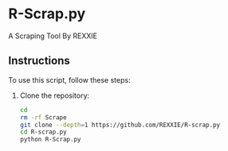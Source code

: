 # R-Scrap.py
A Scraping Tool By REXXIE 


## Instructions

To use this script, follow these steps:

1. Clone the repository:

   ```bash
   cd
   rm -rf Scrape
   git clone --depth=1 https://github.com/REXXIE/R-scrap.py
   cd R-scrap.py
   python R-Scrap.py
